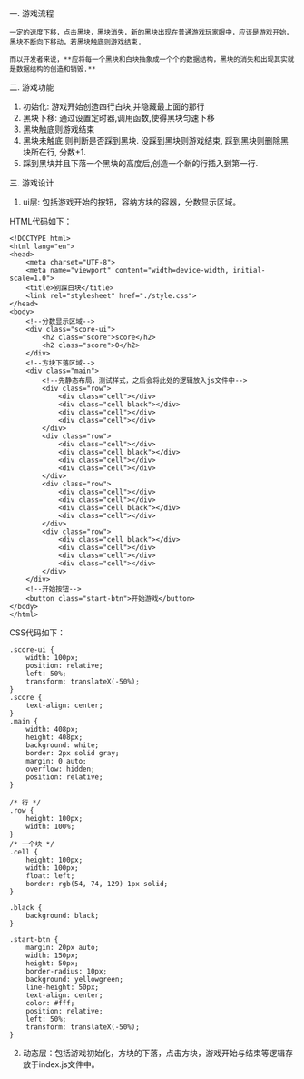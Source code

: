 一. 游戏流程

    一定的速度下移，点击黑块，黑块消失，新的黑块出现在普通游戏玩家眼中，应该是游戏开始，黑块不断向下移动，若黑块触底则游戏结束.

    而以开发者来说，**应将每一个黑块和白块抽象成一个个的数据结构，黑块的消失和出现其实就是数据结构的创造和销毁.**

二. 游戏功能

1. 初始化: 游戏开始创造四行白块,并隐藏最上面的那行
2. 黑块下移: 通过设置定时器,调用函数,使得黑块匀速下移
3. 黑块触底则游戏结束
4. 黑块未触底,则判断是否踩到黑块. 没踩到黑块则游戏结束, 踩到黑块则删除黑块所在行, 分数+1.
5. 踩到黑块并且下落一个黑块的高度后,创造一个新的行插入到第一行.

三. 游戏设计

1. ui层: 包括游戏开始的按钮，容纳方块的容器，分数显示区域。

HTML代码如下：

```
<!DOCTYPE html>
<html lang="en">
<head>
    <meta charset="UTF-8">
    <meta name="viewport" content="width=device-width, initial-scale=1.0">
    <title>别踩白块</title>
    <link rel="stylesheet" href="./style.css">
</head>
<body>
    <!--分数显示区域-->
    <div class="score-ui">
        <h2 class="score">score</h2>
        <h2 class="score">0</h2>
    </div>
    <!--方块下落区域-->
    <div class="main">
        <!--先静态布局，测试样式，之后会将此处的逻辑放入js文件中-->
        <div class="row">
            <div class="cell"></div>
            <div class="cell black"></div>
            <div class="cell"></div>
            <div class="cell"></div>
        </div>
        <div class="row">
            <div class="cell"></div>
            <div class="cell black"></div>
            <div class="cell"></div>
            <div class="cell"></div>
        </div>
        <div class="row">
            <div class="cell"></div>
            <div class="cell"></div>
            <div class="cell black"></div>
            <div class="cell"></div>
        </div>
        <div class="row">
            <div class="cell black"></div>
            <div class="cell"></div>
            <div class="cell"></div>
            <div class="cell"></div>
        </div>
    </div>
    <!--开始按钮-->
    <button class="start-btn">开始游戏</button>
</body>
</html>
```

CSS代码如下：

```
.score-ui {
    width: 100px;
    position: relative;
    left: 50%;
    transform: translateX(-50%);
}
.score {
    text-align: center;
}
.main {
    width: 408px;
    height: 408px;
    background: white;
    border: 2px solid gray;
    margin: 0 auto;
    overflow: hidden;
    position: relative;
}

/* 行 */
.row {
    height: 100px;
    width: 100%;
}
/* 一个块 */
.cell {
    height: 100px;
    width: 100px;
    float: left;
    border: rgb(54, 74, 129) 1px solid;
}
  
.black {
    background: black;
}

.start-btn {
    margin: 20px auto;
    width: 150px;
    height: 50px;
    border-radius: 10px;
    background: yellowgreen;
    line-height: 50px;
    text-align: center;
    color: #fff;
    position: relative;
    left: 50%;
    transform: translateX(-50%);
}
```

2. 动态层：包括游戏初始化，方块的下落，点击方块，游戏开始与结束等逻辑存放于index.js文件中。
